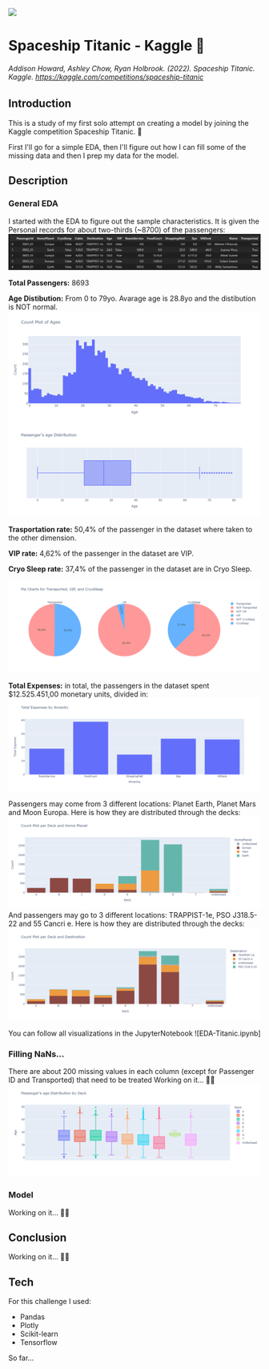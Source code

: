 ![](images/tumblr_75c4caed595ceb087fa55320d15129e3_af9aa46c_540.gif)

# Spaceship Titanic - Kaggle :rocket:

###### Addison Howard, Ashley Chow, Ryan Holbrook. (2022). Spaceship Titanic. Kaggle. https://kaggle.com/competitions/spaceship-titanic

## Introduction
This is a study of my first solo attempt on creating a model by joining the Kaggle competition Spaceship Titanic. :mechanical_arm:

First I'll go for a simple EDA, then I'll figure out how I can fill some of the missing data and then I prep my data for the model.

## Description
### General EDA
I started with the EDA to figure out the sample characteristics. It is given the Personal records for about two-thirds (~8700) of the passengers: 
![](images/data.png)


**Total Passengers:** 8693 

**Age Distibution:** From 0 to 79yo. Avarage age is 28.8yo and the distibution is NOT normal.
![](images/age_count)
![](images/age_boxplot)

**Trasportation rate:** 50,4% of the passenger in the dataset  where taken to the other dimension.

**VIP rate:** 4,62% of the passenger in the dataset  are VIP.

**Cryo Sleep rate:** 37,4% of the passenger in the dataset are in Cryo Sleep.

![](images/pies)

**Total Expenses:** in total, the passengers in the dataset spent $12.525.451,00 monetary units, divided in:
![](images/bar_amenities)

Passengers may come from 3 different locations: Planet Earth, Planet Mars and Moon Europa. Here is how they are distributed through the decks: 
![](images/count_deck_planet)
And passengers may go to 3 different locations: TRAPPIST-1e, PSO J318.5-22 and 55 Cancri e. Here is how they are distributed through the decks:
![](images/count_deck_destiny)

You can follow all visualizations in the JupyterNotebook
![EDA-Titanic.ipynb]

### Filling NaNs...
There are about 200 missing values in each column (except for Passenger ID and Transported) that need to be treated
Working on it... :construction_worker_woman:
![](images/age_deck_box)

### Model
Working on it... :construction_worker_woman:

## Conclusion
Working on it... :construction_worker_woman:

## Tech
For this challenge I used:
- Pandas
- Plotly
- Scikit-learn
- Tensorflow

So far...
